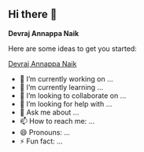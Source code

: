 ## Hi there 👋

**Devraj Annappa Naik**

Here are some ideas to get you started:

[Devraj Annappa Naik](https://www.linkedin.com/in/devaraj-annappa-naik-b76841239/)

- 🔭 I’m currently working on ...
- 🌱 I’m currently learning ...
- 👯 I’m looking to collaborate on ...
- 🤔 I’m looking for help with ...
- 💬 Ask me about ...
- 📫 How to reach me: ...
- 😄 Pronouns: ...
- ⚡ Fun fact: ...
